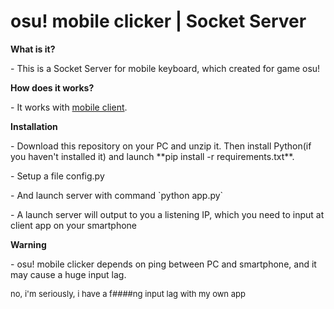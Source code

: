 <h1>osu! mobile clicker | Socket Server </h1>

**What is it?**
<p>- This is a Socket Server for mobile keyboard, which created for game osu!</p>

**How does it works?**
<p>- It works with <a href="https://github.com/Yshmeel/osuMobileClickerClient">mobile client</a>.</p>

**Installation**
<p>- Download this repository on your PC and unzip it. Then install Python(if you haven't installed it) and launch **pip install -r requirements.txt**.</p>
<p>- Setup a file config.py</p>
<p>- And launch server with command `python app.py`</p>
<p>- A launch server will output to you a listening IP, which you need to input at client app on your smartphone</p>

**Warning**
<p>- osu! mobile clicker depends on ping between PC and smartphone, and it may cause a huge input lag.</p>
<p style="font-size: 13px">no, i'm seriously, i have a f####ng input lag with my own app</p>
